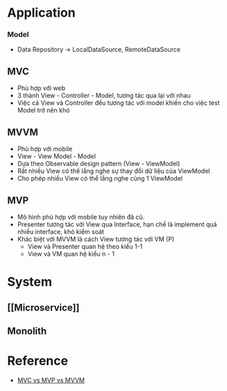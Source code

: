 # Application
### Model
- Data Repository -> LocalDataSource, RemoteDataSource

## MVC
- Phù hợp với web
- 3 thành View - Controller - Model, tương tác qua lại với nhau
- Việc cả View và Controller đều tương tác với model khiến cho việc test Model trở nên khó
## MVVM
- Phù hợp với mobile
- View - View Model - Model
- Dựa theo Observable design pattern (View - ViewModel)
- Rất nhiều View có thể lắng nghe sự thay đổi dữ liệu của ViewModel
- Cho phép nhiều View có thể lắng nghe cùng 1 ViewModel
## MVP
- Mô hình phù hợp với mobile tuy nhiên đã cũ.
- Presenter tương tác với View qua Interface, hạn chế là implement quá nhiều interface, khó kiểm soát
- Khác biệt với MVVM là cách View tương tác với VM (P)
	- View và Presenter quan hệ theo kiểu 1-1
	- View và VM quan hệ kiểu n - 1

# System
## [[Microservice]]
## Monolith

# Reference
- [MVC vs MVP vs MVVM](https://www.youtube.com/watch?v=8UgXf8NwFrk)